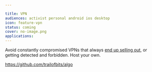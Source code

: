 ```yaml
---

title: VPN
audiences: activist personal android ios desktop
icon: feature-vpn
status: coming
cover: no-image.png
applications:
---
```


Avoid constantly compromised VPNs that always [end up selling out](https://www.reddit.com/r/PrivateInternetAccess/comments/dz2w53/our_merger_with_kape_technologies_addressing_your/), or getting detected and forbidden. Host your own.

https://github.com/trailofbits/algo
